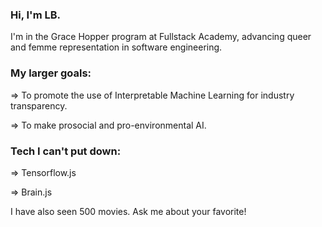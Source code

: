 ### Hi, I'm LB. 

I'm in the Grace Hopper program at Fullstack Academy, advancing queer and femme representation in software engineering.


### My larger goals:

=> To promote the use of Interpretable Machine Learning for industry transparency.

=> To make prosocial and pro-environmental AI.


### Tech I can't put down: 

=> Tensorflow.js

=> Brain.js


I have also seen 500 movies. Ask me about your favorite!
